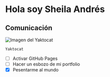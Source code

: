# Hola soy Sheila Andrés
## Comunicación
![Imagen del Yaktocat](https://octodex.github.com/images/yaktocat.png)
```
Yaktocat
```
 - [ ] Activar GitHub Pages
 - [ ] Hacer un esbozo de mi portfolio
 - [x] Pesentarme al mundo
